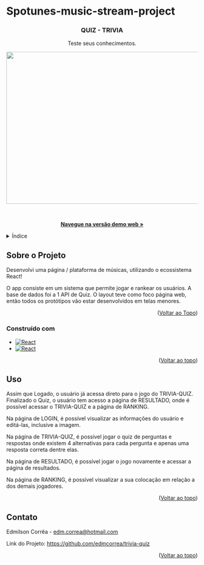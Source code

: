 # Spotunes-music-stream-project
<!-- Improved compatibility of back to top link: See: https://github.com/edmcorrea/project-app-de-receitas--/blob/main/README.md -->
<a name="readme-top"></a>


<!-- PROJECT LOGO -->
<div align="center">

  <h3 align="center">QUIZ - TRIVIA</h3>
    <p align="center"> Teste seus conhecimentos.</p>
  
  <p align="center">
    <img width="700" height="400" src="src/images/para-gif-spotunes.gif">
  </p>
  
  <br />
  
  <p align="center">
    <a href="https://projeto-music-stream-spotunes.vercel.app/"><strong>Navegue na versão demo web »</strong></a>
  </p>
</div>


<!-- TABLE OF CONTENTS -->
<details>
  <summary>Índice</summary>
  <ol>
    <li>
      <a href="#sobre-o-projeto">Sobre o Projeto</a>
      <ul>
        <li><a href="#construído-com">Construído com</a></li>
      </ul>
    </li>
    <li><a href="#uso">Uso</a></li>
    <li><a href="#contato">Contato</a></li>
  </ol>
</details>



<!-- ABOUT THE PROJECT -->
## Sobre o Projeto

<!-- [![Product Name Screen Shot][product-screenshot]](https://example.com) -->

Desenvolvi uma página / plataforma de músicas, utilizando o ecossistema React!

O app consiste em um sistema que permite jogar e rankear os usuários. 
A base de dados foi a 1 API de Quiz.
O layout teve como foco página web, então todos os protótipos vão estar desenvolvidos em telas menores.

<p align="right">(<a href="#readme-top">Voltar ao Topo</a>)</p>



### Construído com

<!-- This section should list any major frameworks/libraries used to bootstrap your project. Leave any add-ons/plugins for the acknowledgements section. Here are a few examples. -->

<!-- * [![Next][Next.js]][Next-url] -->
* [![React][React.js]][React-url]
* [![React][Redux.js]][React-url]
<!-- * [![Vue][Vue.js]][Vue-url] -->
<!-- * [![Angular][Angular.io]][Angular-url] -->
<!-- * [![Svelte][Svelte.dev]][Svelte-url] -->
<!-- * [![Laravel][Laravel.com]][Laravel-url] -->
<!-- * [![Bootstrap][Bootstrap.com]][Bootstrap-url] -->
<!-- * [![JQuery][JQuery.com]][JQuery-url] -->

<p align="right">(<a href="#readme-top">Voltar ao topo</a>)</p>


<!-- USAGE EXAMPLES -->
## Uso

Assim que Logado, o usuário já acessa direto para o jogo do TRIVIA-QUIZ. Finalizado o Quiz, o usuário tem acesso a página de RESULTADO, onde é possível acessar o TRIVIA-QUIZ e a página de RANKING.

Na página de LOGIN, é possível visualizar as informações do usuário e editá-las, inclusive a imagem.

Na página de TRIVIA-QUIZ, é possível jogar o quiz de perguntas e respostas onde existem 4 alternativas para cada pergunta e apenas uma resposta correta dentre elas.

Na página de RESULTADO, é possível jogar o jogo novamente e acessar a página de resultados.

Na página de RANKING, é possível visualizar a sua colocação em relação a dos demais jogadores.


<!-- _=For more examples, please refer to the [Documentation](https://example.com)_ -->

<p align="right">(<a href="#readme-top">Voltar ao topo</a>)</p>


<!-- CONTACT -->
## Contato

Edmilson Corrêa - edm.correa@hotmail.com

Link do Projeto: https://github.com/edmcorrea/trivia-quiz

<p align="right">(<a href="#readme-top">Voltar ao topo</a>)</p>


<!-- MARKDOWN LINKS & IMAGES -->
[React.js]: https://img.shields.io/badge/React-20232A?style=for-the-badge&logo=react&logoColor=61DAFB
[Redux.js]: https://img.shields.io/badge/React-Redux-20232A?style=for-the-badge&logo=react&logoColor=61DAFB
[React-url]: https://reactjs.org/

